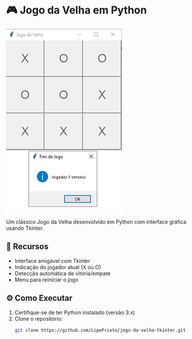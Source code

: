 # 🎮 Jogo da Velha em Python

![Preview do Jogo](jogo.PNG)

Um clássico Jogo da Velha desenvolvido em Python com interface gráfica usando Tkinter.

## 🚀 Recursos
- Interface amigável com Tkinter
- Indicação do jogador atual (X ou O)
- Detecção automática de vitória/empate
- Menu para reiniciar o jogo

## ⚙️ Como Executar
1. Certifique-se de ter Python instalado (versão 3.x)
2. Clone o repositório:
   ```bash
   git clone https://github.com/LipePrieto/jogo-da-velha-tkinter.git
